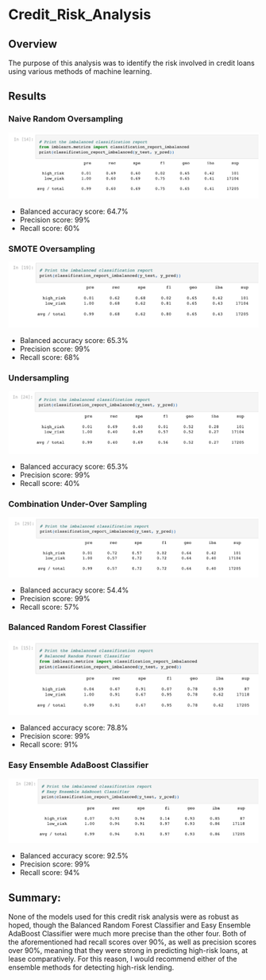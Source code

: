 # Credit_Risk_Analysis

## Overview
The purpose of this analysis was to identify the risk involved in credit loans using various methods of machine learning.

## Results
### Naive Random Oversampling
![](https://github.com/aaronwolfeaaron/Credit_Risk_Analysis/blob/main/Screen%20Shot%202022-04-06%20at%203.38.17%20PM.png)
- Balanced accuracy score: 64.7%
- Precision score: 99%
- Recall score: 60%

### SMOTE Oversampling
![](https://github.com/aaronwolfeaaron/Credit_Risk_Analysis/blob/main/Screen%20Shot%202022-04-06%20at%203.38.49%20PM.png)
- Balanced accuracy score: 65.3%
- Precision score: 99%
- Recall score: 68%

### Undersampling
![](https://github.com/aaronwolfeaaron/Credit_Risk_Analysis/blob/main/Screen%20Shot%202022-04-06%20at%203.38.57%20PM.png)
- Balanced accuracy score: 65.3%
- Precision score: 99%
- Recall score: 40% 

### Combination Under-Over Sampling
![](https://github.com/aaronwolfeaaron/Credit_Risk_Analysis/blob/main/Screen%20Shot%202022-04-06%20at%203.39.04%20PM.png)
- Balanced accuracy score: 54.4%
- Precision score: 99%
- Recall score: 57%

### Balanced Random Forest Classifier
![](https://github.com/aaronwolfeaaron/Credit_Risk_Analysis/blob/main/Screen%20Shot%202022-04-06%20at%203.39.29%20PM.png)
- Balanced accuracy score: 78.8%
- Precision score: 99%
- Recall score: 91%

### Easy Ensemble AdaBoost Classifier
![](https://github.com/aaronwolfeaaron/Credit_Risk_Analysis/blob/main/Screen%20Shot%202022-04-06%20at%203.39.35%20PM.png)
- Balanced accuracy score: 92.5%
- Precision score: 99%
- Recall score: 94%

## Summary:
None of the models used for this credit risk analysis were as robust as hoped, though the Balanced Random Forest Classifier and Easy Ensemble AdaBoost Classifier were much more precise than the other four. Both of the aforementioned had recall scores over 90%, as well as precision scores over 90%, meaning that they were strong in predicting high-risk loans, at lease comparatively. For this reason, I would recommend either of the ensemble methods for detecting high-risk lending. 
